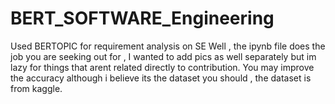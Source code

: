 # BERT_SOFTWARE_Engineering
Used BERTOPIC for requirement analysis on SE
Well , the ipynb file does the job you are seeking out for , I wanted to add pics as well separately but im lazy for things that arent related directly to contribution.
You may improve the accuracy although i believe its the dataset you should , the dataset is from kaggle.
